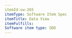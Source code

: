```yaml
---
itemId:sw-265
itemType: Software Item Spec
itemTitle: Data View 
itemFulfills: 
Software item type: SDD
---
```

<?xml version="1.0" encoding="UTF-8" standalone="yes"?>
<model type="com.apple.IDECoreDataModeler.DataModel" documentVersion="1.0" lastSavedToolsVersion="22757" systemVersion="23F79" minimumToolsVersion="Automatic" sourceLanguage="Swift" usedWithSwiftData="YES" userDefinedModelVersionIdentifier="">
    <entity name="ProcedureModel" representedClassName="ProcedureModel" syncable="YES" codeGenerationType="class">
        <attribute name="aHKA" attributeType="Double" usesScalarValueType="YES"/>
        <attribute name="data" optional="YES" attributeType="Binary"/>
        <attribute name="dateCreated" optional="YES" attributeType="Date" usesScalarValueType="NO"/>
        <attribute name="dateModified" optional="YES" attributeType="Date" usesScalarValueType="NO"/>
        <attribute name="dateOfBirth" optional="YES" attributeType="Date" usesScalarValueType="NO"/>
        <attribute name="eTag" optional="YES" attributeType="String"/>
        <attribute name="id" attributeType="UUID" usesScalarValueType="NO"/>
        <attribute name="implantName" optional="YES" attributeType="String"/>
        <attribute name="implantPoly" optional="YES" attributeType="String"/>
        <attribute name="implantSizeF" optional="YES" attributeType="Integer 16" usesScalarValueType="NO"/>
        <attribute name="implantSizeP" optional="YES" attributeType="Integer 16" usesScalarValueType="NO"/>
        <attribute name="implantSizeT" optional="YES" attributeType="Integer 16" usesScalarValueType="NO"/>
        <attribute name="implantSystem" optional="YES" attributeType="String"/>
        <attribute name="ldfa" attributeType="Double" defaultValueString="0.0" usesScalarValueType="YES"/>
        <attribute name="mpta" optional="YES" attributeType="Double" defaultValueString="0.0" usesScalarValueType="NO"/>
        <attribute name="patientFirstName" optional="YES" attributeType="String"/>
        <attribute name="patientId" optional="YES" attributeType="String"/>
        <attribute name="patientLastName" optional="YES" attributeType="String"/>
        <attribute name="patientSex" optional="YES" attributeType="String"/>
        <attribute name="planLastModifiedDate" optional="YES" attributeType="Date" usesScalarValueType="NO"/>
        <attribute name="planVersion" optional="YES" attributeType="Double" usesScalarValueType="NO"/>
        <attribute name="procedureType" attributeType="String"/>
        <attribute name="reviewState" attributeType="String" defaultValueString=""/>
        <attribute name="scheduledDate" attributeType="Date" usesScalarValueType="NO"/>
        <attribute name="side" optional="YES" attributeType="String"/>
        <attribute name="status" attributeType="String"/>
        <attribute name="userId" attributeType="String"/>
        <uniquenessConstraints>
            <uniquenessConstraint>
                <constraint value="id"/>
            </uniquenessConstraint>
        </uniquenessConstraints>
    </entity>
</model>